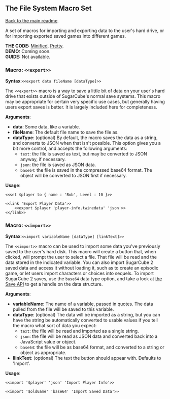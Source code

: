 ## The File System Macro Set

[Back to the main readme](./readme.md).

A set of macros for importing and exporting data to the user's hard drive, or for importing exported saved games into different games.

**THE CODE:** [Minified](https://github.com/ChapelR/custom-macros-for-sugarcube-2/blob/master/scripts/minified/fs.min.js). [Pretty](https://github.com/ChapelR/custom-macros-for-sugarcube-2/blob/master/scripts/fs.js).  
**DEMO:** Coming soon.  
**GUIDE:** Not available.

### Macro: `<<export>>`

**Syntax**:`<<export data fileName [dataType]>>`

The `<<export>>` macro is a way to save a little bit of data on your user's hard drive that exists outside of SugarCube's normal save systems.  This macro may be appropriate for certain very specific use cases, but generally having users export saves is better.  It is largely included here for completeness.

**Arguments**:

 * **data**: Some data, like a variable.
 * **fileName**: The default file name to save the file as.
 * **dataType**: (optional) By default, the macro saves the data as a string, and converts to JSON when that isn't possible.  This option gives you a bit more control, and accepts the following arguments:
	 * `text`: the file is saved as text, but may be converted to JSON anyway, if necessary.
	 * `json`: the file is saved as JSON data.
	 * `base64`: the file is saved in the compressed base64 format. The object will be converted to JSON first if necessary.

**Usage**:
```
<<set $player to { name : 'Bob', Level : 10 }>>

<<link 'Export Player Data'>>
	<<export $player 'player-info.twinedata' 'json'>>
<</link>>
```

### Macro: `<<import>>`

**Syntax**:`<<import variableName [dataType] [linkText]>>`

The `<<import>>` macro can be used to import some data you've previously saved to the user's hard disk.  This macro will create a button that, when clicked, will prompt the user to select a file.  That file will be read and the data stored in the indicated variable.  You can also import SugarCube 2 saved data and access it without loading it, such as to create an episodic game, or let users import characters or choices into sequels.  To import SugarCube 2 saves, use the `base64` data type option, and take a look at [the Save API](http://www.motoslave.net/sugarcube/2/docs/api-save.html) to get a handle on the data structure.

**Arguments**:

 * **variableName**: The name of a variable, passed in quotes.  The data pulled from the file will be saved to this variable.
 * **dataType**: (optional) The data will be imported as a string, but you can have the string be automatically converted to usable values if you tell the macro what sort of data you expect:
	 * `text`: the file will be read and imported as a single string.
	 * `json`: the file will be read as JSON data and converted back into a JavaScript value or object.
	 * `base64`: the file will be as base64 format, and converted to a string or object as appropriate.
 * **llinkText**: (optional) The text the button should appear with.  Defaults to 'Import'.

**Usage**:
```
<<import '$player' 'json' 'Import Player Info'>>

<<import '$oldGame' 'base64' 'Import Saved Data'>>
```